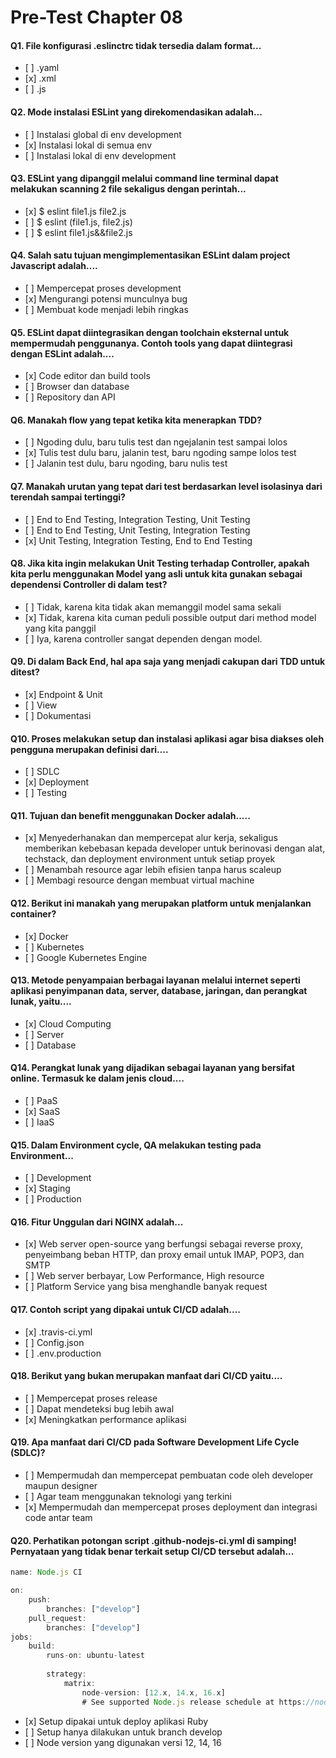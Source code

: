 # Pre-Test Chapter 08

#### Q1. File konfigurasi .eslinctrc tidak tersedia dalam format...
- \[ ] .yaml
- \[x] .xml
- \[ ] .js

#### Q2. Mode instalasi ESLint yang direkomendasikan adalah...
- \[ ] Instalasi global di env development
- \[x] Instalasi lokal di semua env
- \[ ] Instalasi lokal di env development

#### Q3. ESLint yang dipanggil melalui command line terminal dapat melakukan scanning 2 file sekaligus dengan perintah...
- \[x] $ eslint file1.js file2.js
- \[ ] $ eslint (file1.js, file2.js)
- \[ ] $ eslint file1.js&&file2.js

#### Q4. Salah satu tujuan mengimplementasikan ESLint dalam project Javascript adalah....
- \[ ] Mempercepat proses development 
- \[x] Mengurangi potensi munculnya bug 
- \[ ] Membuat kode menjadi lebih ringkas 

#### Q5. ESLint dapat diintegrasikan dengan toolchain eksternal untuk mempermudah penggunanya. Contoh tools yang dapat diintegrasi dengan ESLint adalah....
- \[x] Code editor dan build tools
- \[ ] Browser dan database
- \[ ] Repository dan API

#### Q6. Manakah flow yang tepat ketika kita menerapkan TDD? 
- \[ ] Ngoding dulu, baru tulis test dan ngejalanin test sampai lolos
- \[x] Tulis test dulu baru, jalanin test, baru ngoding sampe lolos test 
- \[ ] Jalanin test dulu, baru ngoding, baru nulis test

#### Q7. Manakah urutan yang tepat dari test berdasarkan level isolasinya dari terendah sampai tertinggi?
- \[ ] End to End Testing, Integration Testing, Unit Testing
- \[ ] End to End Testing, Unit Testing, Integration Testing
- \[x] Unit Testing, Integration Testing, End to End Testing

#### Q8. Jika kita ingin melakukan Unit Testing terhadap Controller, apakah kita perlu menggunakan Model yang asli untuk kita gunakan sebagai dependensi Controller di dalam test?
- \[ ] Tidak, karena kita tidak akan memanggil model sama sekali
- \[x] Tidak, karena kita cuman peduli possible output dari method model yang kita panggil
- \[ ] Iya, karena controller sangat dependen dengan model.

#### Q9. Di dalam Back End, hal apa saja yang menjadi cakupan dari TDD untuk ditest?
- \[x] Endpoint & Unit
- \[ ] View
- \[ ] Dokumentasi

#### Q10. Proses melakukan setup dan instalasi aplikasi agar bisa diakses oleh pengguna merupakan definisi dari....
- \[ ] SDLC
- \[x] Deployment
- \[ ] Testing

#### Q11. Tujuan dan benefit menggunakan Docker adalah.....
- \[x] Menyederhanakan dan mempercepat alur kerja, sekaligus memberikan kebebasan kepada developer untuk berinovasi dengan alat, techstack, dan deployment environment untuk setiap proyek
- \[ ] Menambah resource agar lebih efisien tanpa harus scaleup
- \[ ] Membagi resource dengan membuat virtual machine

#### Q12. Berikut ini manakah yang merupakan platform untuk menjalankan container?
- \[x] Docker
- \[ ] Kubernetes
- \[ ] Google Kubernetes Engine

#### Q13. Metode penyampaian berbagai layanan melalui internet seperti aplikasi penyimpanan data, server, database, jaringan, dan perangkat lunak, yaitu....
- \[x] Cloud Computing
- \[ ] Server
- \[ ] Database

#### Q14. Perangkat lunak yang dijadikan sebagai layanan yang bersifat online. Termasuk ke dalam jenis cloud....
- \[ ] PaaS 
- \[x] SaaS 
- \[ ] IaaS 

#### Q15. Dalam Environment cycle, QA melakukan testing pada Environment...
- \[ ] Development
- \[x] Staging
- \[ ] Production

#### Q16. Fitur Unggulan dari NGINX adalah...
- \[x] Web server open-source yang berfungsi sebagai reverse proxy, penyeimbang beban HTTP, dan proxy email untuk IMAP, POP3, dan SMTP
- \[ ] Web server berbayar, Low Performance, High resource
- \[ ] Platform Service yang bisa menghandle banyak request

#### Q17. Contoh script yang dipakai untuk CI/CD adalah....
- \[x] .travis-ci.yml
- \[ ] Config.json
- \[ ] .env.production

#### Q18. Berikut yang bukan merupakan manfaat dari CI/CD yaitu....
- \[ ] Mempercepat proses release
- \[ ] Dapat mendeteksi bug lebih awal
- \[x] Meningkatkan performance aplikasi

#### Q19. Apa manfaat dari CI/CD pada Software Development Life Cycle (SDLC)?
- \[ ] Mempermudah dan mempercepat pembuatan code oleh developer maupun designer
- \[ ] Agar team menggunakan teknologi yang terkini
- \[x] Mempermudah dan mempercepat proses deployment dan integrasi code antar team

#### Q20. Perhatikan potongan script .github-nodejs-ci.yml di samping! Pernyataan yang tidak benar terkait setup CI/CD tersebut adalah...
```javascript
name: Node.js CI

on: 
    push:
        branches: ["develop"]
    pull_request:
        branches: ["develop"]
jobs:
    build:
        runs-on: ubuntu-latest
    
        strategy:
            matrix:
                node-version: [12.x, 14.x, 16.x]
                # See supported Node.js release schedule at https://node.js.org/en/about/releases/
```
- \[x] Setup dipakai untuk deploy aplikasi Ruby
- \[ ] Setup hanya dilakukan untuk branch develop
- \[ ] Node version yang digunakan versi 12, 14, 16
